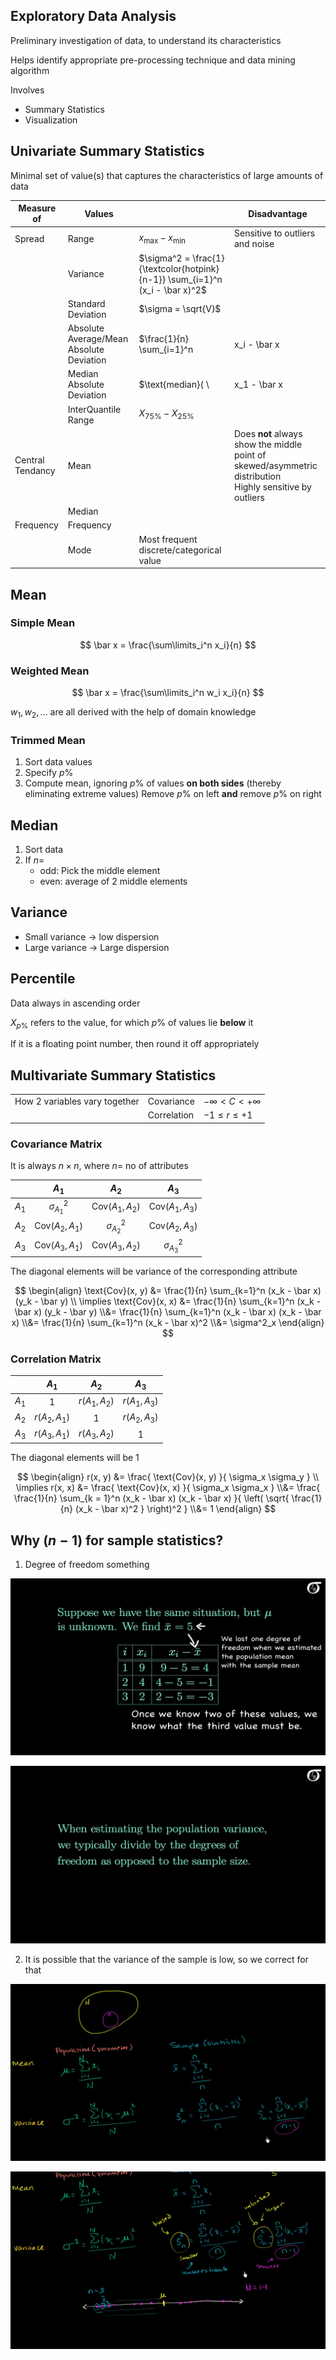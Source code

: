 ## Exploratory Data Analysis

Preliminary investigation of data, to understand its characteristics

Helps identify appropriate pre-processing technique and data mining algorithm

Involves

- Summary Statistics
- Visualization

## Univariate Summary Statistics

Minimal set of value(s) that captures the characteristics of large amounts of data

| Measure of       | Values                                   |                                                              | Disadvantage                                                 |
| ---------------- | ---------------------------------------- | ------------------------------------------------------------ | ------------------------------------------------------------ |
| Spread           | Range                                    | $x_\text{max} - x_\text{min}$                                | Sensitive to outliers and noise                              |
|                  | Variance                                 | $\sigma^2 = \frac{1}{\textcolor{hotpink}{n-1}} \sum_{i=1}^n (x_i - \bar x)^2$ |                                                              |
|                  | Standard Deviation                       | $\sigma = \sqrt{V}$                                          |                                                              |
|                  | Absolute Average/Mean Absolute Deviation | $\frac{1}{n} \sum_{i=1}^n |x_i - \bar x|$                    |                                                              |
|                  | Median Absolute Deviation                | $\text{median}( \ |x_1 - \bar x|, |x_2 - \bar x|, \dots, |x_n - \bar x| \ )$ |                                                              |
|                  | InterQuantile Range                      | $X_{75 \%} - X_{25 \%}$                                      |                                                              |
| Central Tendancy | Mean                                     |                                                              | Does **not** always show the middle point of skewed/asymmetric distribution<br />Highly sensitive by outliers |
|                  | Median                                   |                                                              |                                                              |
| Frequency        | Frequency                                |                                                              |                                                              |
|                  | Mode                                     | Most frequent discrete/categorical value                     |                                                              |

## Mean

### Simple Mean

$$
\bar x = \frac{\sum\limits_i^n x_i}{n}
$$

### Weighted Mean

$$
\bar x =
\frac{\sum\limits_i^n w_i x_i}{n}
$$

$w_1, w_2, \dots$ are all derived with the help of domain knowledge

### Trimmed Mean

1. Sort data values
2. Specify $p \%$ 
3. Compute mean, ignoring $p \%$ of values **on both sides** (thereby eliminating extreme values)
   Remove $p \%$ on left **and** remove $p \%$ on right

## Median

1. Sort data
2. If $n=$
   - odd: Pick the middle element
   - even: average of 2 middle elements

## Variance

- Small variance $\to$ low dispersion
- Large variance $\to$ Large dispersion

## Percentile

Data always in ascending order

$X_{p \%}$ refers to the value, for which $p \%$ of values lie **below** it

If it is a floating point number, then round it off appropriately

## Multivariate Summary Statistics

|                               |             |                         |
| ----------------------------- | ----------- | ----------------------- |
| How 2 variables vary together | Covariance  | $-\infty < C < +\infty$ |
|                               | Correlation | $-1 \le r \le +1$       |

### Covariance Matrix

It is always $n \times n$, where $n =$ no of attributes

|       |         $A_1$          |         $A_2$          |         $A_3$          |
| :---: | :--------------------: | :--------------------: | :--------------------: |
| $A_1$ |    $\sigma^2_{A_1}$    | $\text{Cov}(A_1, A_2)$ | $\text{Cov}(A_1, A_3)$ |
| $A_2$ | $\text{Cov}(A_2, A_1)$ |    $\sigma^2_{A_2}$    | $\text{Cov}(A_2, A_3)$ |
| $A_3$ | $\text{Cov}(A_3, A_1)$ | $\text{Cov}(A_3, A_2)$ |    $\sigma^2_{A_3}$    |

The diagonal elements will be variance of the corresponding attribute

$$
\begin{align}
\text{Cov}(x, y)
&= \frac{1}{n} \sum_{k=1}^n (x_k - \bar x) (y_k - \bar y) \\
\implies \text{Cov}(x, x)
&= \frac{1}{n} \sum_{k=1}^n (x_k - \bar x) (y_k - \bar y) \\&= \frac{1}{n} \sum_{k=1}^n (x_k - \bar x) (x_k - \bar x) \\&= \frac{1}{n} \sum_{k=1}^n (x_k - \bar x)^2 \\&= \sigma^2_x
\end{align}
$$

### Correlation Matrix

|       |     $A_1$     |     $A_2$     |     $A_3$     |
| :---: | :-----------: | :-----------: | :-----------: |
| $A_1$ |      $1$      | $r(A_1, A_2)$ | $r(A_1, A_3)$ |
| $A_2$ | $r(A_2, A_1)$ |      $1$      | $r(A_2, A_3)$ |
| $A_3$ | $r(A_3, A_1)$ | $r(A_3, A_2)$ |      $1$      |

The diagonal elements will be 1

$$
\begin{align}
r(x, y)
&= \frac{
\text{Cov}(x, y)
}{
\sigma_x \sigma_y
} \\
\implies
r(x, x)
&= \frac{
\text{Cov}(x, x)
}{
\sigma_x \sigma_x
} \\&= \frac{
\frac{1}{n} \sum_{k = 1}^n (x_k - \bar x) (x_k - \bar x)
}{
\left(
\sqrt{ \frac{1}{n} (x_k - \bar x)^2 }
\right)^2
} \\&= 1
\end{align}
$$

## Why $(n-1)$ for sample statistics?

1. Degree of freedom something

![image-20221018122654103](assets//image-20221018122654103.png)

![image-20221018122734531](assets//image-20221018122734531.png)

2. It is possible that the variance of the sample is low, so we correct for that

![image-20221018122422694](assets//image-20221018122422694.png)

![image-20221018122358045](assets//image-20221018122358045.png)

